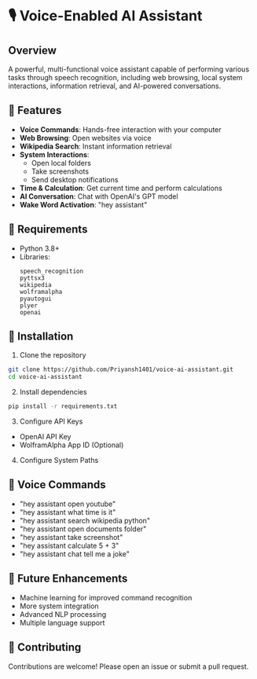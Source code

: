# 🎙️ Voice-Enabled AI Assistant

## Overview
A powerful, multi-functional voice assistant capable of performing various tasks through speech recognition, including web browsing, local system interactions, information retrieval, and AI-powered conversations.

## 🌟 Features
- **Voice Commands**: Hands-free interaction with your computer
- **Web Browsing**: Open websites via voice
- **Wikipedia Search**: Instant information retrieval
- **System Interactions**:
  - Open local folders
  - Take screenshots
  - Send desktop notifications
- **Time & Calculation**: Get current time and perform calculations
- **AI Conversation**: Chat with OpenAI's GPT model
- **Wake Word Activation**: "hey assistant"

## 🔧 Requirements
- Python 3.8+
- Libraries:
  ```
  speech_recognition
  pyttsx3
  wikipedia
  wolframalpha
  pyautogui
  plyer
  openai
  ```

## 🚀 Installation

1. Clone the repository
```bash
git clone https://github.com/Priyansh1401/voice-ai-assistant.git
cd voice-ai-assistant
```

2. Install dependencies
```bash
pip install -r requirements.txt
```

3. Configure API Keys
- OpenAI API Key
- WolframAlpha App ID (Optional)

4. Configure System Paths

## 💬 Voice Commands
- "hey assistant open youtube"
- "hey assistant what time is it"
- "hey assistant search wikipedia python"
- "hey assistant open documents folder"
- "hey assistant take screenshot"
- "hey assistant calculate 5 + 3"
- "hey assistant chat tell me a joke"

## 🔮 Future Enhancements
- Machine learning for improved command recognition
- More system integration
- Advanced NLP processing
- Multiple language support

## 🤝 Contributing
Contributions are welcome! Please open an issue or submit a pull request.
